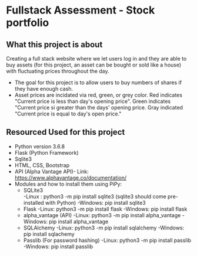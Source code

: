 # Fullstack Assessment - Stock portfolio

## What this project is about
Creating a full stack website where we let users log in and they are able to buy assets (for this project, an asset can be bought or sold like a house) with fluctuating prices throughout the day.

- The goal for this project is to allow users to buy numbers of shares if they have enough cash. 
- Asset prices are incidated via red, green, or grey color. Red indicates "Current price is less than day's opening price". 
  Green indicates "Current price si greater than the days' opening price.
  Gray indicated "Current price is equal to day's open price."
 

## Resourced Used for this project
 * Python version 3.6.8
 * Flask (Python Framework)
 * Sqlite3 
 * HTML, CSS, Bootstrap
 * API (Alpha Vantage API)- Link: https://www.alphavantage.co/documentation/
 * Modules and how to install them using PiPy: 
    * SQLite3  
        -Linux : python3 -m pip install sqlite3 (sqlite3 should come pre-installed with Python)
        -Windows: pip install sqlite3
    * Flask
        -Linux: python3 -m pip install flask 
        -Windows: pip install flask
    * alpha_vantage (API)
        -Linux: python3 -m pip install alpha_vantage 
        -Windows: pip install alpha_vantage
    * SQLAlchemy 
        -Linux: python3 -m pip install sqlalchemy
        -Windows: pip install sqlachemy
    * Passlib (For password hashing)
        -Linux: python3 -m pip install passlib
        -Windows: pip install passlib 
